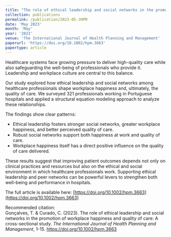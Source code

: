 ```yaml
---
title: "The role of ethical leadership and social networks in the promotion of workplace happiness and quality of care: A cross-sectional study"
collection: publications
permalink: /publication/2023-05-JHPM
date: 'May 2023'
month: 'May'
year: '2023' 
venue: 'The International Journal of Health Planning and Management'
paperurl: 'https://doi.org/10.1002/hpm.3663'
papertype: article
---
```

Healthcare systems face growing pressure to deliver high-quality care while also safeguarding the well-being of professionals who provide it. Leadership and workplace culture are central to this balance.  

Our study explored how ethical leadership and social networks among healthcare professionals shape workplace happiness and, ultimately, the quality of care. We surveyed 321 professionals working in Portuguese hospitals and applied a structural equation modeling approach to analyze these relationships.  

The findings show clear patterns:
- Ethical leadership fosters stronger social networks, greater workplace happiness, and better perceived quality of care.  
- Robust social networks support both happiness at work and quality of care.  
- Workplace happiness itself has a direct positive influence on the quality of care delivered.  

These results suggest that improving patient outcomes depends not only on clinical practices and resources but also on the ethical and social environment in which healthcare professionals work. Supporting ethical leadership and peer networks can be powerful levers to strengthen both well-being and performance in hospitals.  

The full article is available here: [https://doi.org/10.1002/hpm.3663](https://doi.org/10.1002/hpm.3663)  


Recommended citation:<br>
Gonçalves, T. & Curado, C. (2023). The role of ethical leadership and social networks in the promotion of workplace happiness and quality of care: A cross-sectional study. <em>The International Journal of Health Planning and Management</em>, 1-15. https://doi.org/10.1002/hpm.3663